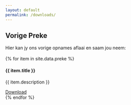 ```yaml
---
layout: default
permalink: /downloads/
---
```


## Vorige Preke

Hier kan jy ons vorige opnames aflaai en saam jou neem:
<br>
<br> 
{% for item in site.data.preke %}
  <div class="row">
    <div class="col-md-12 mb-5">
      <div class="card"> 
        <div class="card_container">
          <h4><b>{{ item.title }}</b></h4> 
          <p>{{ item.description }}</p> 
          <a class="btn btn-primary btn-sm download_link" href="https://preke.blob.core.windows.net/2021/20211107-final.mp4" id="{{ item.date }}">Download</a>
        </div>
      </div>
    </div> 
  </div>
{% endfor %}
